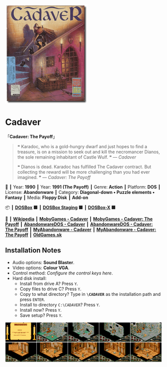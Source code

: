 ![](Thumbnail.png 'application-thumbnail')

# Cadaver

「**Cadaver: The Payoff**」

> ❝ Karadoc, who is a gold-hungry dwarf and just hopes to find a treasure, is on a mission to seek out and kill the necromancer Dianos, the sole remaining inhabitant of Castle Wulf. ❞ — *Cadaver*
>
> ❝ Dianos is dead. Karadoc has fulfilled The Cadaver contract. But collecting the reward will be more challenging than you had ever imagined. ❞ — *Cadaver: The Payoff*
>

📌 ┃ Year: **1990** ┃ Year: **1991 (The Payoff)** ┃ Genre: **Action** ┃ Platform: **DOS** ┃ License: **Abandonware** ┃ Category: **Diagonal-down • Puzzle elements • Fantasy** ┃ Media: **Floppy Disk** ┃ **Add-on** 

📦 ┃ **[DOSBox](https://www.dosbox.com/) 🟩** ┃ **[DOSBox Staging](https://dosbox-staging.github.io/) 🟩** ┃ **[DOSBox-X](https://dosbox-x.com/) 🟩** 

📎 ┃ **[Wikipedia](https://en.wikipedia.org/wiki/Cadaver_(video_game))** ┃ **[MobyGames - Cadaver](https://www.mobygames.com/game/1980/cadaver/)** ┃ **[MobyGames - Cadaver: The Payoff](https://www.mobygames.com/game/10198/cadaver-the-payoff/)** ┃ **[AbandonwareDOS - Cadaver](https://www.abandonwaredos.com/abandonware-game.php?abandonware=Cadaver&gid=166)** ┃ **[AbandonwareDOS - Cadaver: The Payoff](https://www.abandonwaredos.com/abandonware-game.php?abandonware=Cadaver%3A+The+Payoff&gid=889)** ┃ **[MyAbandonware - Cadaver](https://www.myabandonware.com/game/cadaver-13x)** ┃ **[MyAbandonware - Cadaver: The Payoff](https://www.myabandonware.com/game/cadaver-the-payoff-258)** ┃ **[OldGames.sk](https://www.oldgames.sk/docs/cadaver/index.php)** 

## Installation Notes
- Audio options: **Sound Blaster**.
- Video options: **Colour VGA**.
- Control method: *Configure the control keys here*.
- Hard disk install:
  - Install from drive A? Press `Y`.
  - Copy files to drive C? Press `Y`.
  - Copy to what directory? Type in **`\CADAVER`** as the installation path and press `ENTER`.
  - Install to directory `C:\CADAVER`? Press `Y`.
  - Install now? Press `Y`.
  - Save setup? Press `Y`.

![](Montage.png 'Cadaver')

